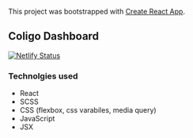 This project was bootstrapped with [Create React App](https://github.com/facebook/create-react-app).

## Coligo Dashboard

[![Netlify Status](https://coligo.netlify.com/)](https://app.netlify.com/sites/coligo/deploys)

### Technolgies used

- React
- SCSS
- CSS (flexbox, css varabiles, media query)
- JavaScript
- JSX
